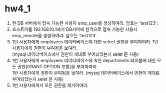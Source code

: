 # hw4_1

1. 현 DB 서버에서 접속 가능한 사용자 emp_user를 생성하여라. 암호는 'test123';  
2. 호스트이름 192.168.10.1에서 DB서버에 원격으로 접속 가능한 사용자 emp_remote를 생성하여라. 암호는 'test123'   
3. 1번 사용자에게 employees 데이터베이스에 대한 select 권한을 부여하여라. 1번 사용자에게 권한이 부여됨을 보여라.  
(mysql 데이터베이스에서 권한이 제대로 부여되었는지 selet 문 사용)  
4. 1번 사용자에게 employees 데이터베이스에 속한 departments 테이블에 대한 모든 권한(GRANT OPTION 포함)을 부여하여라.    
1번 사용자에게 권한이 부여됨을 보여라. (mysql 데이터베이스에서 권한이 제대로 부여되었는지 selet 문 사용)  
5. 1번 사용자에게서 모든 권한을 제거하여라.  
